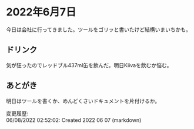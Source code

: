 # 2022年6月7日

今日は会社に行ってきました。ツールをゴリッと書いたけど結構いまいちかも。

## ドリンク

気が狂ったのでレッドブル437ml缶を飲んだ。明日Kiivaを飲むか悩む。

## あとがき

明日はツールを書くか、めんどくさいドキュメントを片付けるか。

変更履歴:  
06/08/2022 02:52:02: Created 2022 06 07 (markdown)  
